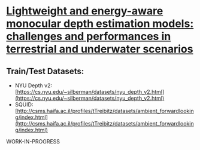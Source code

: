 # [Lightweight and energy-aware monocular depth estimation models: challenges and performances in terrestrial and underwater scenarios](https://doi.org/10.3390/s23042223)

## Train/Test Datasets:

* NYU Depth v2: [https://cs.nyu.edu/~silberman/datasets/nyu_depth_v2.html](https://cs.nyu.edu/~silberman/datasets/nyu_depth_v2.html)
* SQUID: [http://csms.haifa.ac.il/profiles/tTreibitz/datasets/ambient_forwardlooking/index.html](http://csms.haifa.ac.il/profiles/tTreibitz/datasets/ambient_forwardlooking/index.html)

WORK-IN-PROGRESS
